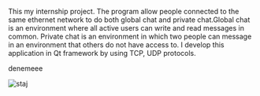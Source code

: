 This my internship project. The program allow people connected to the same ethernet network to do both global chat and private chat.Global chat is an environment where all active users can write and read messages in common. Private chat is an environment in which two people can message in an environment that others do not have access to. I develop this application in Qt framework by using TCP, UDP protocols. 

denemeee

![staj](https://user-images.githubusercontent.com/48382473/76029321-860a9500-5f34-11ea-9898-df992d145d3f.png)

